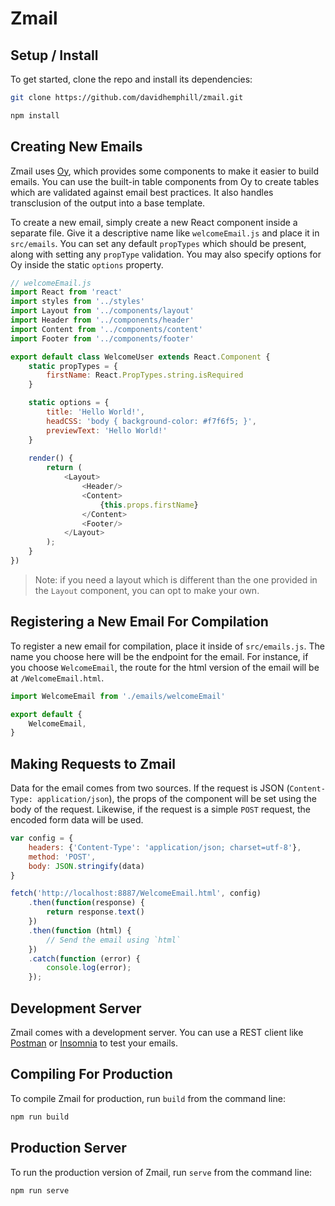 # Zmail

## Setup / Install

To get started, clone the repo and install its dependencies:

```bash
git clone https://github.com/davidhemphill/zmail.git

npm install
```

## Creating New Emails

Zmail uses [Oy](https://github.com/revivek/oy), which provides some components to make it easier to build emails. You can use the built-in table components from Oy to create tables which are validated against email best practices. It also handles transclusion of the output into a base template.

To create a new email, simply create a new React component inside a separate file. Give it a descriptive name like `welcomeEmail.js` and place it in `src/emails`. You can set any default `propTypes` which should be present, along with setting any `propType` validation. You may also specify options for Oy inside the static `options` property.

```js
// welcomeEmail.js
import React from 'react'
import styles from '../styles'
import Layout from '../components/layout'
import Header from '../components/header'
import Content from '../components/content'
import Footer from '../components/footer'

export default class WelcomeUser extends React.Component {
    static propTypes = {
        firstName: React.PropTypes.string.isRequired
    }

    static options = {
        title: 'Hello World!',
        headCSS: 'body { background-color: #f7f6f5; }',
        previewText: 'Hello World!'
    }
    
    render() {
        return (
            <Layout>
                <Header/>
                <Content>
                    {this.props.firstName}
                </Content>
                <Footer/>
            </Layout>
        );
    }
})
```

> Note: if you need a layout which is different than the one provided in the `Layout` component, you can opt to make your own.

## Registering a New Email For Compilation

To register a new email for compilation, place it inside of `src/emails.js`. The name you choose here will be the endpoint for the email. For instance, if you choose `WelcomeEmail`, the route for the html version of the email will be at `/WelcomeEmail.html`.

```js
import WelcomeEmail from './emails/welcomeEmail'

export default {
    WelcomeEmail,
}
```

## Making Requests to Zmail

Data for the email comes from two sources. If the request is JSON (`Content-Type: application/json`), the props of the component will be set using the body of the request. Likewise, if the request is a simple `POST` request, the encoded form data will be used.

```js
var config = {
    headers: {'Content-Type': 'application/json; charset=utf-8'},
    method: 'POST',
    body: JSON.stringify(data)
}

fetch('http://localhost:8887/WelcomeEmail.html', config)
    .then(function(response) {
        return response.text()
    })
    .then(function (html) {
        // Send the email using `html`
    })
    .catch(function (error) {
        console.log(error);
    });


```

## Development Server

Zmail comes with a development server. You can use a REST client like [Postman](https://www.getpostman.com/) or [Insomnia](https://insomnia.rest/) to test your emails.

## Compiling For Production

To compile Zmail for production, run `build` from the command line:

```bash
npm run build
```

## Production Server

To run the production version of Zmail, run `serve` from the command line:

```bash
npm run serve
```
